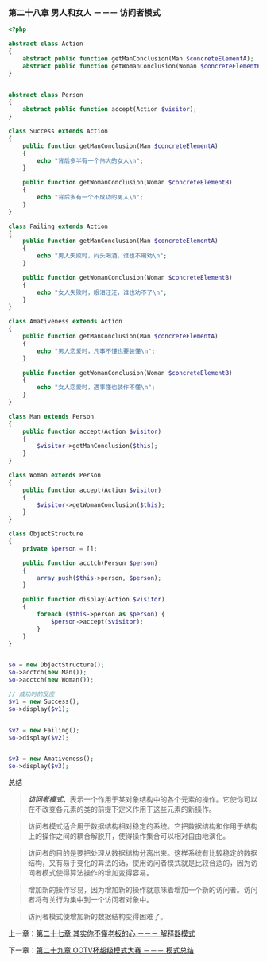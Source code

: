 ### 第二十八章 男人和女人 －－－ 访问者模式

```php
<?php 

abstract class Action
{
    abstract public function getManConclusion(Man $concreteElementA);
    abstract public function getWomanConclusion(Woman $concreteElementB);
}


abstract class Person
{
    abstract public function accept(Action $visitor);
}

class Success extends Action
{
    public function getManConclusion(Man $concreteElementA)
    {
        echo "背后多半有一个伟大的女人\n";
    }

    public function getWomanConclusion(Woman $concreteElementB)
    {
        echo "背后多有一个不成功的男人\n";
    }
}

class Failing extends Action
{
    public function getManConclusion(Man $concreteElementA)
    {
        echo "男人失败时，闷头喝酒，谁也不用劝\n";
    }

    public function getWomanConclusion(Woman $concreteElementB)
    {
        echo "女人失败时，眼泪汪汪，谁也劝不了\n";
    }
}

class Amativeness extends Action
{
    public function getManConclusion(Man $concreteElementA)
    {
        echo "男人恋爱时，凡事不懂也要装懂\n";
    }

    public function getWomanConclusion(Woman $concreteElementB)
    {
        echo "女人恋爱时，遇事懂也装作不懂\n";
    }
}

class Man extends Person
{
    public function accept(Action $visitor)
    {
        $visitor->getManConclusion($this);
    }
}

class Woman extends Person
{
    public function accept(Action $visitor)
    {
        $visitor->getWomanConclusion($this);
    }
}

class ObjectStructure
{
    private $person = [];

    public function acctch(Person $person)
    {
        array_push($this->person, $person);
    }

    public function display(Action $visitor)
    {
        foreach ($this->person as $person) {
            $person->accept($visitor);
        }
    }
}


$o = new ObjectStructure();
$o->acctch(new Man());
$o->acctch(new Woman());

// 成功时的反应
$v1 = new Success();
$o->display($v1);


$v2 = new Failing();
$o->display($v2);


$v3 = new Amativeness();
$o->display($v3);
```

总结

> ***访问者模式***，表示一个作用于某对象结构中的各个元素的操作。它使你可以在不改变各元素的类的前提下定义作用于这些元素的新操作。

> 访问者模式适合用于数据结构相对稳定的系统。它把数据结构和作用于结构上的操作之间的耦合解脱开，使得操作集合可以相对自由地演化。

> 访问者的目的是要把处理从数据结构分离出来。这样系统有比较稳定的数据结构，又有易于变化的算法的话，使用访问者模式就是比较合适的，因为访问者模式使得算法操作的增加变得容易。

> 增加新的操作容易，因为增加新的操作就意味着增加一个新的访问者。访问者将有关行为集中到一个访问者对象中。

> 访问者模式使增加新的数据结构变得困难了。




上一章：[第二十七章 其实你不懂老板的心 －－－ 解释器模式](../files/chapter27.md)

下一章：[第二十九章 OOTV杯超级模式大赛 －－－ 模式总结](../files/chapter29.md)